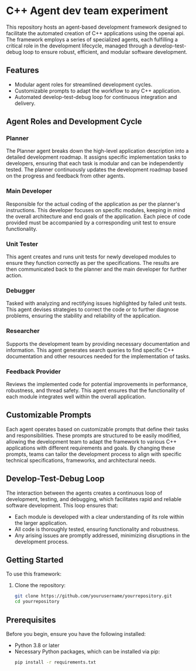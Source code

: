 # C++ Agent dev team experiment

This repository hosts an agent-based development framework designed to facilitate the automated creation of C++ applications using the openai api. The framework employs a series of specialized agents, each fulfilling a critical role in the development lifecycle, managed through a develop-test-debug loop to ensure robust, efficient, and modular software development.

## Features

- Modular agent roles for streamlined development cycles.
- Customizable prompts to adapt the workflow to any C++ application.
- Automated develop-test-debug loop for continuous integration and delivery.

## Agent Roles and Development Cycle

### Planner
The Planner agent breaks down the high-level application description into a detailed development roadmap. It assigns specific implementation tasks to developers, ensuring that each task is modular and can be independently tested. The planner continuously updates the development roadmap based on the progress and feedback from other agents.

### Main Developer
Responsible for the actual coding of the application as per the planner's instructions. This developer focuses on specific modules, keeping in mind the overall architecture and end goals of the application. Each piece of code provided must be accompanied by a corresponding unit test to ensure functionality.

### Unit Tester
This agent creates and runs unit tests for newly developed modules to ensure they function correctly as per the specifications. The results are then communicated back to the planner and the main developer for further action.

### Debugger
Tasked with analyzing and rectifying issues highlighted by failed unit tests. This agent devises strategies to correct the code or to further diagnose problems, ensuring the stability and reliability of the application.

### Researcher
Supports the development team by providing necessary documentation and information. This agent generates search queries to find specific C++ documentation and other resources needed for the implementation of tasks.

### Feedback Provider
Reviews the implemented code for potential improvements in performance, robustness, and thread safety. This agent ensures that the functionality of each module integrates well within the overall application.

## Customizable Prompts

Each agent operates based on customizable prompts that define their tasks and responsibilities. These prompts are structured to be easily modified, allowing the development team to adapt the framework to various C++ applications with different requirements and goals. By changing these prompts, teams can tailor the development process to align with specific technical specifications, frameworks, and architectural needs.

## Develop-Test-Debug Loop

The interaction between the agents creates a continuous loop of development, testing, and debugging, which facilitates rapid and reliable software development. This loop ensures that:
- Each module is developed with a clear understanding of its role within the larger application.
- All code is thoroughly tested, ensuring functionality and robustness.
- Any arising issues are promptly addressed, minimizing disruptions in the development process.

## Getting Started

To use this framework:

1. Clone the repository:
   ```bash
   git clone https://github.com/yourusername/yourrepository.git
   cd yourrepository

## Prerequisites

Before you begin, ensure you have the following installed:
- Python 3.8 or later
- Necessary Python packages, which can be installed via pip:
  ```bash
  pip install -r requirements.txt

